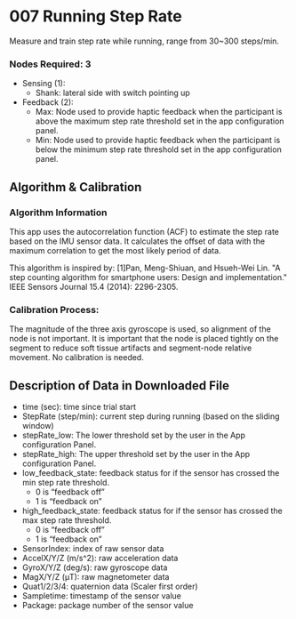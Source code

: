 # 007 Running Step Rate
Measure and train step rate while running, range from 30~300 steps/min.

### Nodes Required: 3 
- Sensing (1): 
  - Shank: lateral side with switch pointing up
- Feedback (2): 
  - Max: Node used to provide haptic feedback when the participant is above the maximum step rate threshold set in the app configuration panel.
  - Min: Node used to provide haptic feedback when the participant is below the minimum step rate threshold set in the app configuration panel.

## Algorithm & Calibration
### Algorithm Information
This app uses the autocorrelation function (ACF) to estimate the step rate based on the IMU sensor data. It calculates the offset of data with the maximum correlation to get the most likely period of data.

This algorithm is inspired by:
[1]Pan, Meng-Shiuan, and Hsueh-Wei Lin. "A step counting algorithm for smartphone users:
   Design and implementation." IEEE Sensors Journal 15.4 (2014): 2296-2305.

### Calibration Process:
The magnitude of the three axis gyroscope is used, so alignment of the node is not important. It is important that the node is placed tightly on the segment to reduce soft tissue artifacts and segment-node relative movement. No calibration is needed.

## Description of Data in Downloaded File
- time (sec): time since trial start
- StepRate (step/min): current step during running (based on the sliding window)
- stepRate_low: The lower threshold set by the user in the App configuration Panel.
- stepRate_high: The upper threshold set by the user in the App configuration Panel.
- low_feedback_state: feedback status for if the sensor has crossed the min step rate threshold. 
  - 0 is “feedback off”
  - 1 is “feedback on” 
- high_feedback_state: feedback status for if the sensor has crossed the max step rate threshold. 
  - 0 is “feedback off”
  - 1 is “feedback on” 
- SensorIndex: index of raw sensor data
- AccelX/Y/Z (m/s^2): raw acceleration data
- GyroX/Y/Z (deg/s): raw gyroscope data
- MagX/Y/Z (μT): raw magnetometer data
- Quat1/2/3/4: quaternion data (Scaler first order)
- Sampletime: timestamp of the sensor value
- Package: package number of the sensor value
